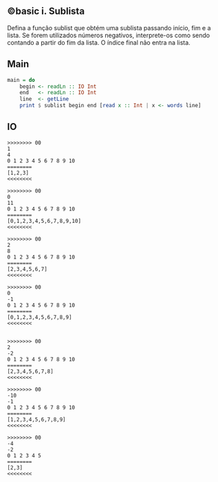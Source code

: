 ## ©basic i. Sublista

Defina a função sublist que obtém uma sublista passando início, fim e a lista. Se forem utilizados números negativos, interprete-os como sendo contando a partir do fim da lista. O índice final não entra na lista.

## Main

```hs
main = do
    begin <- readLn :: IO Int
    end   <- readLn :: IO Int
    line  <- getLine
    print $ sublist begin end [read x :: Int | x <- words line]
```

## IO
```
>>>>>>>> 00
1
4
0 1 2 3 4 5 6 7 8 9 10
========
[1,2,3]
<<<<<<<<

>>>>>>>> 00
0
11
0 1 2 3 4 5 6 7 8 9 10
========
[0,1,2,3,4,5,6,7,8,9,10]
<<<<<<<<

>>>>>>>> 00
2
8
0 1 2 3 4 5 6 7 8 9 10
========
[2,3,4,5,6,7]
<<<<<<<<

>>>>>>>> 00
0
-1
0 1 2 3 4 5 6 7 8 9 10
========
[0,1,2,3,4,5,6,7,8,9]
<<<<<<<<


>>>>>>>> 00
2
-2
0 1 2 3 4 5 6 7 8 9 10
========
[2,3,4,5,6,7,8]
<<<<<<<<

>>>>>>>> 00
-10
-1
0 1 2 3 4 5 6 7 8 9 10
========
[1,2,3,4,5,6,7,8,9]
<<<<<<<<

>>>>>>>> 00
-4
-2
0 1 2 3 4 5
========
[2,3]
<<<<<<<<
```
